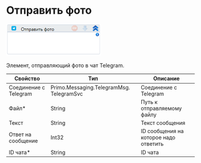 # Отправить фото

![](../../../../resources/activities/extra/messengers/telegram/image-157.png)

Элемент, отправляющий фото в чат Telegram.

| Свойство              | Тип                                      | Описание                              |
| --------------------- | ---------------------------------------- | ------------------------------------- |
| Соединение с Telegram | Primo.Messaging.TelegramMsg. TelegramSvc | Соединение с Telegram                 |
| Файл\*                | String                                   | Путь к отправляемому файлу            |
| Текст                 | String                                   | Текст сообщения                       |
| Ответ на сообщение    | Int32                                    | ID сообщения на которое надо ответить |
| ID чата\*             | String                                   | ID чата                               |

